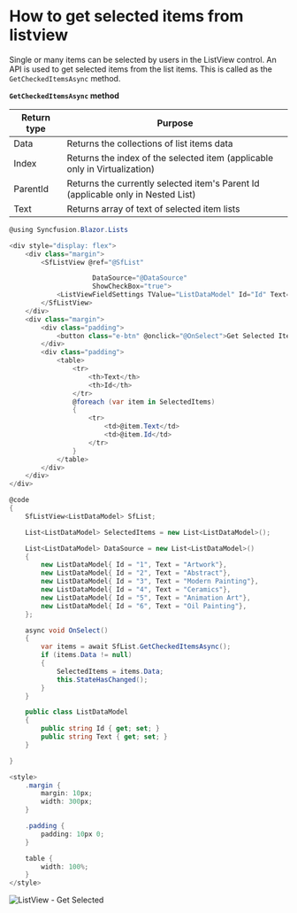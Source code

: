 # How to get selected items from listview

Single or many items can be selected by users in the ListView control. An API is used to get selected items from the
list items. This is called as the `GetCheckedItemsAsync` method.

**`GetCheckedItemsAsync` method**

| Return type | Purpose |
|------------|-------------------|
| Data | Returns the collections of list items data |
| Index | Returns the index of the selected item (applicable only in Virtualization) |
| ParentId | Returns the currently selected item's Parent Id (applicable only in Nested List) |
| Text | Returns array of text of selected item lists |

```csharp
@using Syncfusion.Blazor.Lists

<div style="display: flex">
    <div class="margin">
        <SfListView @ref="@SfList"

                     DataSource="@DataSource"
                     ShowCheckBox="true">
            <ListViewFieldSettings TValue="ListDataModel" Id="Id" Text="Text"></ListViewFieldSettings>
        </SfListView>
    </div>
    <div class="margin">
        <div class="padding">
            <button class="e-btn" @onclick="@OnSelect">Get Selected Items</button>
        </div>
        <div class="padding">
            <table>
                <tr>
                    <th>Text</th>
                    <th>Id</th>
                </tr>
                @foreach (var item in SelectedItems)
                {
                    <tr>
                        <td>@item.Text</td>
                        <td>@item.Id</td>
                    </tr>
                }
            </table>
        </div>
    </div>
</div>

@code
{
    SfListView<ListDataModel> SfList;

    List<ListDataModel> SelectedItems = new List<ListDataModel>();

    List<ListDataModel> DataSource = new List<ListDataModel>()
    {
        new ListDataModel{ Id = "1", Text = "Artwork"},
        new ListDataModel{ Id = "2", Text = "Abstract"},
        new ListDataModel{ Id = "3", Text = "Modern Painting"},
        new ListDataModel{ Id = "4", Text = "Ceramics"},
        new ListDataModel{ Id = "5", Text = "Animation Art"},
        new ListDataModel{ Id = "6", Text = "Oil Painting"},
    };

    async void OnSelect()
    {
        var items = await SfList.GetCheckedItemsAsync();
        if (items.Data != null)
        {
            SelectedItems = items.Data;
            this.StateHasChanged();
        }
    }

    public class ListDataModel
    {
        public string Id { get; set; }
        public string Text { get; set; }
    }

}

<style>
    .margin {
        margin: 10px;
        width: 300px;
    }

    .padding {
        padding: 10px 0;
    }

    table {
        width: 100%;
    }
</style>
```

![ListView - Get Selected](../images/list/get-selected-items-from-listview.png)
